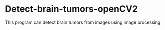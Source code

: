 # Detect-brain-tumors-openCV2
This program can detect brain tumors from images using image processing
